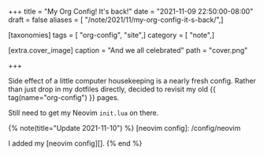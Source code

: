 +++
title = "My Org Config! It's back!"
date = "2021-11-09 22:50:00-08:00"
draft = false
aliases = [ "/note/2021/11/my-org-config-it-s-back/",]

[taxonomies]
tags = [ "org-config", "site",]
category = [ "note",]

[extra.cover_image]
caption = "And we all celebrated"
path = "cover.png"

+++

Side effect of a little computer housekeeping is a nearly fresh config. Rather
than just drop in my dotfiles directly, decided to revisit my old {{ tag(name="org-config") }} pages.

Still need to get my Neovim ``init.lua`` on there.

{% note(title="Update 2021-11-10") %}
[neovim config]: /config/neovim

I added my [neovim config][].
{% end %}
